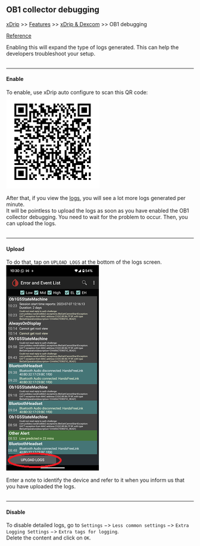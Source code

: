 ## OB1 collector debugging
[xDrip](../../README.md) >> [Features](../Features_page.md) >> [xDrip & Dexcom](../Dexcom_page.md) >> OB1 debugging  
  
[Reference](https://github.com/NightscoutFoundation/xDrip/wiki/Enabling-Debugging-for-OB1-collector)  
  
Enabling this will expand the type of logs generated.  This can help the developers troubleshoot your setup.  
<br/>  
  
---  

#### **Enable**  
To enable, use xDrip auto configure to scan this QR code:  
![](./images/OB1Debug.png)  
  
After that, if you view the [logs](../Logs.md), you will see a lot more logs generated per minute.  
It will be pointless to upload the logs as soon as you have enabled the OB1 collector debugging.  You need to wait for the problem to occur.  Then, you can upload the logs.  
<br/>  

---  

#### **Upload**  
To do that, tap on `UPLOAD LOGS` at the bottom of the logs screen.  
![](./images/UploadLogs.png)  

Enter a note to identify the device and refer to it when you inform us that you have uploaded the logs.  
<br/>  

---  

#### **Disable**  
To disable detailed logs, go to `Settings` &#8722;> `Less common settings` &#8722;> `Extra Logging Settings` &#8722;> `Extra tags for logging`.  
Delete the content and click on `OK`.  
  
  
